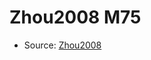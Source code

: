 <a name="material" />

# Zhou2008 M75
<script type="application/ld+json">
  {
    "@context": "https://schema.org/",
    "@type": "ChemicalSubstance",
    "http://purl.org/dc/terms/conformsTo":
      {
        "@type": "CreativeWork",
        "@id": "https://bioschemas.org/profiles/ChemicalSubstance/0.4-RELEASE/"
      },
    "@id": "https://egonw.github.io/nanowiki/nanowiki287.html#material",
    "name": "Zhou2008 M75",
    "sameAs": "http://127.0.0.1/mediawiki/index.php/Special:URIResolver/Zhou2008_M75"
  }
</script>


* Source: [Zhou2008](Zhou2008.md)
